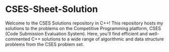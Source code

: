 # CSES-Sheet-Solution
Welcome to the CSES Solutions repository in C++! This repository hosts my solutions to the problems on the Competitive Programming platform, CSES (Code Submission Evaluation System). Here, you'll find efficient and well-commented C++ solutions to a wide range of algorithmic and data structure problems from the CSES problem set.
